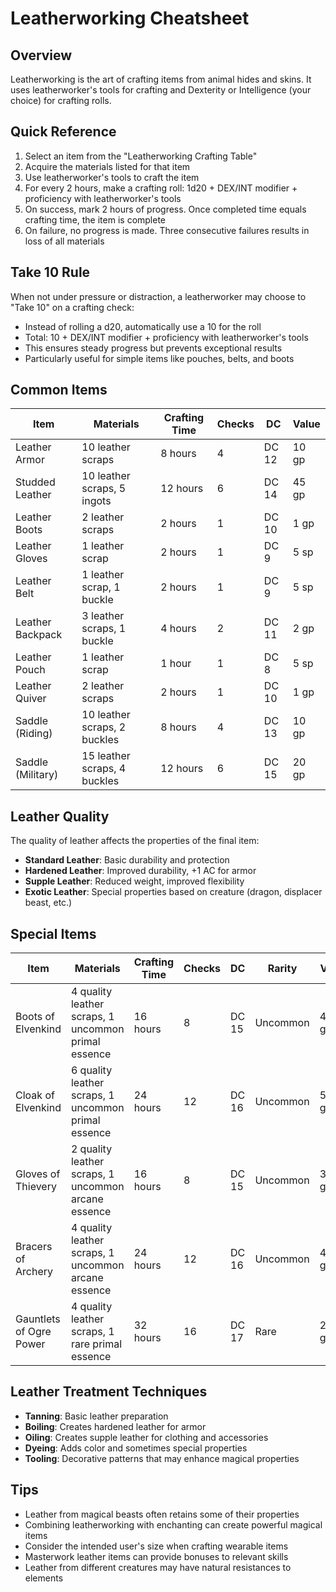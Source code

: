 # Leatherworking Cheatsheet

## Overview
Leatherworking is the art of crafting items from animal hides and skins. It uses leatherworker's tools for crafting and Dexterity or Intelligence (your choice) for crafting rolls.

## Quick Reference
1. Select an item from the "Leatherworking Crafting Table"
2. Acquire the materials listed for that item
3. Use leatherworker's tools to craft the item
4. For every 2 hours, make a crafting roll: 1d20 + DEX/INT modifier + proficiency with leatherworker's tools
5. On success, mark 2 hours of progress. Once completed time equals crafting time, the item is complete
6. On failure, no progress is made. Three consecutive failures results in loss of all materials

## Take 10 Rule
When not under pressure or distraction, a leatherworker may choose to "Take 10" on a crafting check:
- Instead of rolling a d20, automatically use a 10 for the roll
- Total: 10 + DEX/INT modifier + proficiency with leatherworker's tools
- This ensures steady progress but prevents exceptional results
- Particularly useful for simple items like pouches, belts, and boots

## Common Items
| Item | Materials | Crafting Time | Checks | DC | Value |
|------|-----------|---------------|--------|-----|-------|
| Leather Armor | 10 leather scraps | 8 hours | 4 | DC 12 | 10 gp |
| Studded Leather | 10 leather scraps, 5 ingots | 12 hours | 6 | DC 14 | 45 gp |
| Leather Boots | 2 leather scraps | 2 hours | 1 | DC 10 | 1 gp |
| Leather Gloves | 1 leather scrap | 2 hours | 1 | DC 9 | 5 sp |
| Leather Belt | 1 leather scrap, 1 buckle | 2 hours | 1 | DC 9 | 5 sp |
| Leather Backpack | 3 leather scraps, 1 buckle | 4 hours | 2 | DC 11 | 2 gp |
| Leather Pouch | 1 leather scrap | 1 hour | 1 | DC 8 | 5 sp |
| Leather Quiver | 2 leather scraps | 2 hours | 1 | DC 10 | 1 gp |
| Saddle (Riding) | 10 leather scraps, 2 buckles | 8 hours | 4 | DC 13 | 10 gp |
| Saddle (Military) | 15 leather scraps, 4 buckles | 12 hours | 6 | DC 15 | 20 gp |

## Leather Quality
The quality of leather affects the properties of the final item:
- **Standard Leather**: Basic durability and protection
- **Hardened Leather**: Improved durability, +1 AC for armor
- **Supple Leather**: Reduced weight, improved flexibility
- **Exotic Leather**: Special properties based on creature (dragon, displacer beast, etc.)

## Special Items
| Item | Materials | Crafting Time | Checks | DC | Rarity | Value |
|------|-----------|---------------|--------|-----|--------|-------|
| Boots of Elvenkind | 4 quality leather scraps, 1 uncommon primal essence | 16 hours | 8 | DC 15 | Uncommon | 400 gp |
| Cloak of Elvenkind | 6 quality leather scraps, 1 uncommon primal essence | 24 hours | 12 | DC 16 | Uncommon | 500 gp |
| Gloves of Thievery | 2 quality leather scraps, 1 uncommon arcane essence | 16 hours | 8 | DC 15 | Uncommon | 350 gp |
| Bracers of Archery | 4 quality leather scraps, 1 uncommon arcane essence | 24 hours | 12 | DC 16 | Uncommon | 450 gp |
| Gauntlets of Ogre Power | 4 quality leather scraps, 1 rare primal essence | 32 hours | 16 | DC 17 | Rare | 2,000 gp |

## Leather Treatment Techniques
- **Tanning**: Basic leather preparation
- **Boiling**: Creates hardened leather for armor
- **Oiling**: Creates supple leather for clothing and accessories
- **Dyeing**: Adds color and sometimes special properties
- **Tooling**: Decorative patterns that may enhance magical properties

## Tips
- Leather from magical beasts often retains some of their properties
- Combining leatherworking with enchanting can create powerful magical items
- Consider the intended user's size when crafting wearable items
- Masterwork leather items can provide bonuses to relevant skills
- Leather from different creatures may have natural resistances to elements

